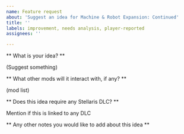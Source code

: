```yaml
---
name: Feature request
about: 'Suggest an idea for Machine & Robot Expansion: Continued'
title: ''
labels: improvement, needs analysis, player-reported
assignees: ''

---
```


** What is your idea? **

(Suggest something)

** What other mods will it interact with, if any? **

(mod list)

** Does this idea require any Stellaris DLC? **

Mention if this is linked to any DLC

** Any other notes you would like to add about this idea **
